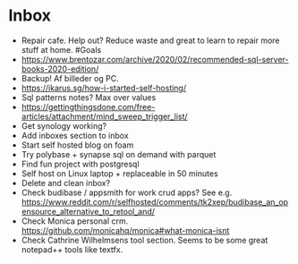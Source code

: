 # Inbox

* Repair cafe. Help out? Reduce waste and great to learn to repair more stuff at home. #Goals
* <https://www.brentozar.com/archive/2020/02/recommended-sql-server-books-2020-edition/>
* Backup! Af billeder og PC.
* <https://ikarus.sg/how-i-started-self-hosting/>
* Sql patterns notes? Max over values
* <https://gettingthingsdone.com/free-articles/attachment/mind_sweep_trigger_list/>
* Get synology working?
* Add inboxes section to inbox
* Start self hosted blog on foam
* Try polybase + synapse sql on demand with parquet
* Find fun project with postgresql
* Self host on Linux laptop + replaceable in 50 minutes
* Delete and clean inbox?
* Check budibase / appsmith for work crud apps? See e.g. <https://www.reddit.com/r/selfhosted/comments/tk2xep/budibase_an_opensource_alternative_to_retool_and/>
* Check Monica personal crm. <https://github.com/monicahq/monica#what-monica-isnt>
* Check Cathrine Wilhelmsens tool section. Seems to be some great notepad++ tools like textfx.

